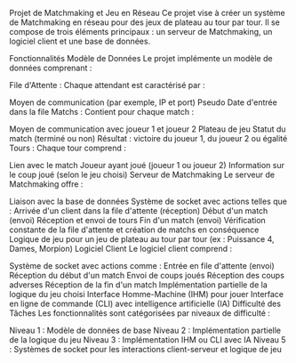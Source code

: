Projet de Matchmaking et Jeu en Réseau
Ce projet vise à créer un système de Matchmaking en réseau pour des jeux de plateau au tour par tour. Il se compose de trois éléments principaux : un serveur de Matchmaking, un logiciel client et une base de données.

Fonctionnalités
Modèle de Données
Le projet implémente un modèle de données comprenant :

File d'Attente : Chaque attendant est caractérisé par :

Moyen de communication (par exemple, IP et port)
Pseudo
Date d'entrée dans la file
Matchs : Contient pour chaque match :

Moyen de communication avec joueur 1 et joueur 2
Plateau de jeu
Statut du match (terminé ou non)
Résultat : victoire du joueur 1, du joueur 2 ou égalité
Tours : Chaque tour comprend :

Lien avec le match
Joueur ayant joué (joueur 1 ou joueur 2)
Information sur le coup joué (selon le jeu choisi)
Serveur de Matchmaking
Le serveur de Matchmaking offre :

Liaison avec la base de données
Système de socket avec actions telles que :
Arrivée d'un client dans la file d'attente (réception)
Début d'un match (envoi)
Réception et envoi de tours
Fin d'un match (envoi)
Vérification constante de la file d'attente et création de matchs en conséquence
Logique de jeu pour un jeu de plateau au tour par tour (ex : Puissance 4, Dames, Morpion)
Logiciel Client
Le logiciel client comprend :

Système de socket avec actions comme :
Entrée en file d'attente (envoi)
Réception du début d'un match
Envoi de coups joués
Réception des coups adverses
Réception de la fin d'un match
Implémentation partielle de la logique du jeu choisi
Interface Homme-Machine (IHM) pour jouer
Interface en ligne de commande (CLI) avec intelligence artificielle (IA)
Difficulté des Tâches
Les fonctionnalités sont catégorisées par niveaux de difficulté :

Niveau 1 : Modèle de données de base
Niveau 2 : Implémentation partielle de la logique du jeu
Niveau 3 : Implémentation IHM ou CLI avec IA
Niveau 5 : Systèmes de socket pour les interactions client-serveur et logique de jeu
